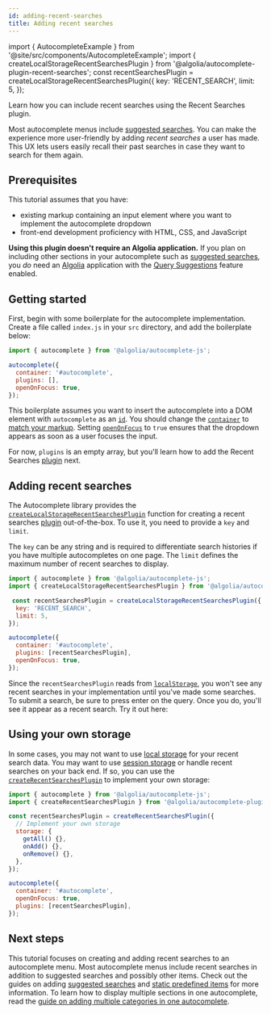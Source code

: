 ```yaml
---
id: adding-recent-searches
title: Adding recent searches
---
```

import { AutocompleteExample } from '@site/src/components/AutocompleteExample';
import { createLocalStorageRecentSearchesPlugin } from '@algolia/autocomplete-plugin-recent-searches';
const recentSearchesPlugin = createLocalStorageRecentSearchesPlugin({
  key: 'RECENT_SEARCH',
  limit: 5,
});

Learn how you can include recent searches using the Recent Searches plugin.

Most autocomplete menus include [suggested searches](adding-suggested-searches). You can make the experience more user-friendly by adding *recent searches* a user has made. This UX lets users easily recall their past searches in case they want to search for them again.

## Prerequisites

This tutorial assumes that you have:
- existing markup containing an input element where you want to implement the autocomplete dropdown
- front-end development proficiency with HTML, CSS, and JavaScript

**Using this plugin doesn't require an Algolia application.** If you plan on including other sections in your autocomplete such as [suggested searches](adding-suggested-searches), you _do_ need an [Algolia](https://www.algolia.com/) application with the [Query Suggestions](https://www.algolia.com/doc/guides/building-search-ui/ui-and-ux-patterns/query-suggestions/js/) feature enabled.

## Getting started

First, begin with some boilerplate for the autocomplete implementation. Create a file called `index.js` in your `src` directory, and add the boilerplate below:

```js title="index.js"
import { autocomplete } from '@algolia/autocomplete-js';

autocomplete({
  container: '#autocomplete',
  plugins: [],
  openOnFocus: true,
});
```

This boilerplate assumes you want to insert the autocomplete into a DOM element with `autocomplete` as an [`id`](https://developer.mozilla.org/en-US/docs/Web/HTML/Global_attributes/id). You should change the [`container`](autocomplete-js/#container) to [match your markup](basic-options). Setting [`openOnFocus`](autocomplete-js/#openonfocus) to `true` ensures that the dropdown appears as soon as a user focuses the input.

For now, `plugins` is an empty array, but you'll learn how to add the Recent Searches [plugin](plugins) next.

## Adding recent searches

The  Autocomplete library provides the [`createLocalStorageRecentSearchesPlugin`](createlocalstoragerecentsearchesplugin) function for creating a recent searches [plugin](plugins) out-of-the-box. To use it, you need to provide a `key` and `limit`.

The `key` can be any string and is required to differentiate search histories if you have multiple autocompletes on one page. The `limit` defines the maximum number of recent searches to display.

```js title="index.js"
import { autocomplete } from '@algolia/autocomplete-js';
import { createLocalStorageRecentSearchesPlugin } from '@algolia/autocomplete-plugin-recent-searches';

 const recentSearchesPlugin = createLocalStorageRecentSearchesPlugin({
  key: 'RECENT_SEARCH',
  limit: 5,
});

autocomplete({
  container: '#autocomplete',
  plugins: [recentSearchesPlugin],
  openOnFocus: true,
});
```

Since the `recentSearchesPlugin` reads from [`localStorage`](https://developer.mozilla.org/en-US/docs/Web/API/Window/localStorage), you won't see any recent searches in your implementation until you've made some searches. To submit a search, be sure to press enter on the query. Once you do, you'll see it appear as a recent search. Try it out here:

<AutocompleteExample
  plugins={[recentSearchesPlugin]}
  openOnFocus={true}
/>

## Using your own storage

In some cases, you may not want to use [local storage](https://developer.mozilla.org/en-US/docs/Web/API/Window/localStorage) for your recent search data. You may want to use [session storage](https://developer.mozilla.org/en-US/docs/Web/API/Window/sessionStorage) or handle recent searches on your back end. If so, you can use the [`createRecentSearchesPlugin`](createRecentSearchesPlugin) to implement your own storage:

```js title="index.js"
import { autocomplete } from '@algolia/autocomplete-js';
import { createRecentSearchesPlugin } from '@algolia/autocomplete-plugin-recent-searches';

const recentSearchesPlugin = createRecentSearchesPlugin({
  // Implement your own storage
  storage: {
    getAll() {},
    onAdd() {},
    onRemove() {},
  },
});

autocomplete({
  container: '#autocomplete',
  openOnFocus: true,
  plugins: [recentSearchesPlugin],
});
```

## Next steps

This tutorial focuses on creating and adding recent searches to an autocomplete menu. Most autocomplete menus include recent searches in addition to suggested searches and possibly other items. Check out the guides on adding [suggested searches](adding-suggested-searches) and [static predefined items](sources#using-static-sources) for more information. To learn how to display multiple sections in one autocomplete, read the [guide on adding multiple categories in one autocomplete](adding-multiple-result-types).
